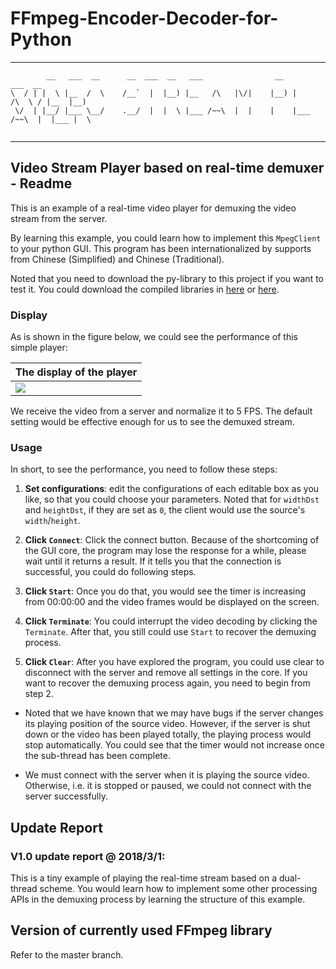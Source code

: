 # FFmpeg-Encoder-Decoder-for-Python

*****
```
        __   ___  __      __  ___  __   ___                __                 ___  __  
\  / | |  \ |__  /  \    /__`  |  |__) |__   /\   |\/|    |__) |     /\  \ / |__  |__) 
 \/  | |__/ |___ \__/    .__/  |  |  \ |___ /~~\  |  |    |    |___ /~~\  |  |___ |  \ 
                                                                                       
```
*****

## Video Stream Player based on real-time demuxer - Readme

This is an example of a real-time video player for demuxing the video stream from the server.

By learning this example, you could learn how to implement this `MpegClient` to your python GUI. This program has been internationalized by supports from Chinese (Simplified) and Chinese (Traditional).

Noted that you need to download the py-library to this project if you want to test it. You could download the compiled libraries in [here][main] or [here][release].

### Display

As is shown in the figure below, we could see the performance of this simple player:

| The display of the player |
| ------ |
|![][gui-show]|

We receive the video from a server and normalize it to 5 FPS. The default setting would be effective enough for us to see the demuxed stream.

### Usage

In short, to see the performance, you need to follow these steps:

1. **Set configurations**: edit the configurations of each editable box as you like, so that you could choose your parameters. Noted that for `widthDst` and `heightDst`, if they are set as `0`, the client would use the source's `width`/`height`.

2. **Click `Connect`**: Click the connect button. Because of the shortcoming of the GUI core, the program may lose the response for a while, please wait until it returns a result. If it tells you that the connection is successful, you could do following steps.
    
3. **Click `Start`**: Once you do that, you would see the timer is increasing from 00:00:00 and the video frames would be displayed on the screen.
    
4. **Click `Terminate`**: You could interrupt the video decoding by clicking the `Terminate`. After that, you still could use `Start` to recover the demuxing process.

5. **Click `Clear`**: After you have explored the program, you could use clear to disconnect with the server and remove all settings in the core. If you want to recover the demuxing process again, you need to begin from step 2.

* Noted that we have known that we may have bugs if the server changes its playing position of the source video. However, if the server is shut down or the video has been played totally, the playing process would stop automatically. You could see that the timer would not increase once the sub-thread has been complete.

* We must connect with the server when it is playing the source video. Otherwise, i.e. it is stopped or paused, we could not connect with the server successfully.

## Update Report
 
### V1.0 update report @ 2018/3/1:

This is a tiny example of playing the real-time stream based on a dual-thread scheme. You would learn how to implement some other processing APIs in the demuxing process by learning the structure of this example. 
 
## Version of currently used FFmpeg library
Refer to the master branch.

[main]:https://cainmagi.github.io/FFmpeg-Encoder-Decoder-for-Python/ "main page"
[release]:https://github.com/cainmagi/FFmpeg-Encoder-Decoder-for-Python/releases "release page"
[gui-show]:display/dispGUI.PNG